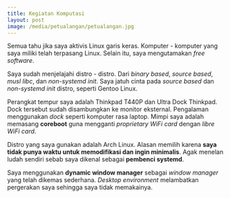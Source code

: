 ```yaml
---
title: Kegiatan Komputasi
layout: post
image: /media/petualangan/petualangan.jpg
---
```


Semua tahu jika saya aktivis Linux garis keras. Komputer - komputer yang saya miliki telah terpasang Linux. Selain itu, saya mengutamakan _free software_. 

Saya sudah menjelajahi distro - distro. Dari _binary based_, _source based_, _musl libc_, dan _non-systemd init_. Saya jatuh cinta pada _source based_ dan _non-systemd init_ distro, seperti Gentoo Linux.

Perangkat tempur saya adalah Thinkpad T440P dan Ultra Dock Thinkpad. Dock tersebut sudah disambungkan ke monitor eksternal. Pengalaman menggunakan _dock_ seperti komputer rasa laptop. Mimpi saya adalah memasang **coreboot** guna mengganti *proprietary WiFi card* dengan *libre WiFi card*.

Distro yang saya gunakan adalah Arch Linux. Alasan memilih karena **saya tidak punya waktu untuk memodifikasi dan ingin minimalis**. Agak menelan ludah sendiri sebab saya dikenal sebagai **pembenci systemd**.

Saya menggunakan **dynamic window manager** sebagai _window manager_ yang telah dikemas sederhana. _Desktop environment_ melambatkan pergerakan saya sehingga saya tidak memakainya.
